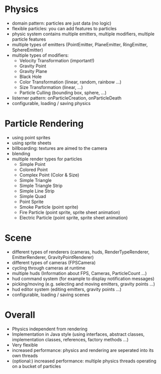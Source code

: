 # Physics #

  * domain pattern: particles are just data (no logic)
  * flexible particles: you can add features to particles
  * physic system contains multiple emitters, multiple modifiers, multiple particle features
  * multiple types of emitters (PointEmitter, PlaneEmitter, RingEmitter, SphereEmitter)
  * multiple types of modifiers:
    * Velocity Transformation (important!)
    * Gravity Point
    * Gravity Plane
    * Black Hole
    * Color Transformation (linear, random, rainbow ...)
    * Size Transformation (linear, ...)
    * Particle Culling (bounding box, sphere, ...)
  * listerner pattern: onParticleCreation, onParticleDeath
  * configurable, loading / saving physics

# Particle Rendering #

  * using point sprites
  * using sprite sheets
  * billboarding: textures are aimed to the camera
  * blending
  * multiple render types for particles
    * Simple Point
    * Colored Point
    * Complex Point (Color & Size)
    * Simple Triangle
    * Simple Triangle Strip
    * Simple Line Strip
    * Simple Quad
    * Point Sprite
    * Smoke Particle (point sprite)
    * Fire Particle (point sprite, sprite sheet animation)
    * Electric Particle (point sprite, sprite sheet animation)

# Scene #

  * different types of renderers (cameras, huds, RenderTypeRenderer, EmitterRenderer, GravityPointRenderer)
  * different types of cameras (FPSCamera)
  * cycling through cameras at runtime
  * multiple huds (Information about FPS, Cameras, ParticleCount ...)
  * hud command system (for example to display notification   messages)
  * picking/moving (e.g. selecting and moving emitters, gravity points ...)
  * hud editor system (editing emitters, gravity points ...)
  * configurable, loading / saving scenes

# Overall #

  * Physics independent from rendering
  * Implementation in Java style (using interfaces, abstract classes, implementation classes, references, factory methods ...)
  * Very flexible
  * increased performance: physics and rendering are seperated into its own threads
  * (optional:) increased performance: multiple physics threads operating on a bucket of particles